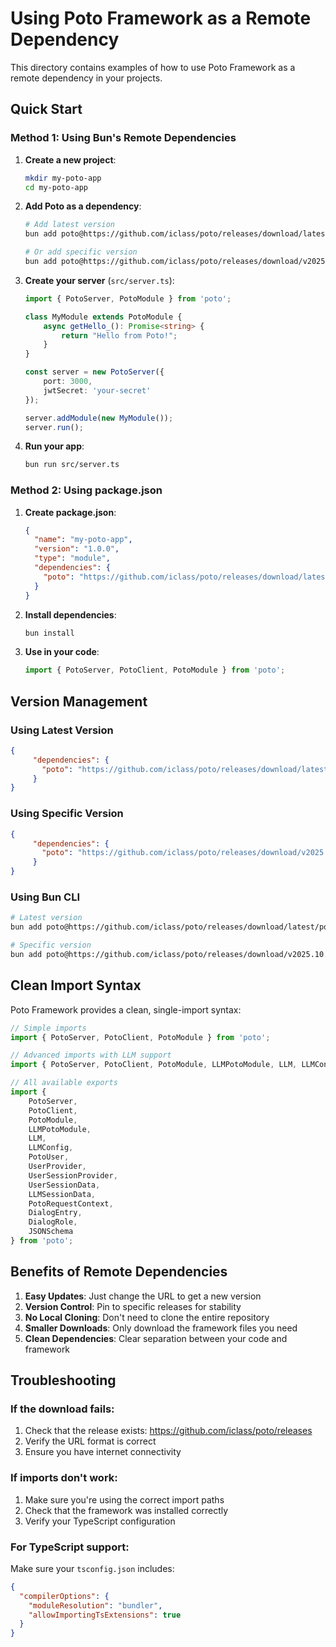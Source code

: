 # Using Poto Framework as a Remote Dependency

This directory contains examples of how to use Poto Framework as a remote dependency in your projects.

## Quick Start

### Method 1: Using Bun's Remote Dependencies

1. **Create a new project**:
   ```bash
   mkdir my-poto-app
   cd my-poto-app
   ```

2. **Add Poto as a dependency**:
   ```bash
   # Add latest version
   bun add poto@https://github.com/iclass/poto/releases/download/latest/poto.tar.gz
   
   # Or add specific version
   bun add poto@https://github.com/iclass/poto/releases/download/v2025.10.01-abc123/poto.tar.gz
   ```

3. **Create your server** (`src/server.ts`):
   ```typescript
   import { PotoServer, PotoModule } from 'poto';
   
   class MyModule extends PotoModule {
       async getHello_(): Promise<string> {
           return "Hello from Poto!";
       }
   }
   
   const server = new PotoServer({
       port: 3000,
       jwtSecret: 'your-secret'
   });
   
   server.addModule(new MyModule());
   server.run();
   ```

4. **Run your app**:
   ```bash
   bun run src/server.ts
   ```

### Method 2: Using package.json

1. **Create package.json**:
   ```json
   {
     "name": "my-poto-app",
     "version": "1.0.0",
     "type": "module",
     "dependencies": {
       "poto": "https://github.com/iclass/poto/releases/download/latest/poto.tar.gz"
     }
   }
   ```

2. **Install dependencies**:
   ```bash
   bun install
   ```

3. **Use in your code**:
   ```typescript
   import { PotoServer, PotoClient, PotoModule } from 'poto';
   ```

## Version Management

### Using Latest Version
```json
{
     "dependencies": {
       "poto": "https://github.com/iclass/poto/releases/download/latest/poto.tar.gz"
     }
}
```

### Using Specific Version
```json
{
     "dependencies": {
       "poto": "https://github.com/iclass/poto/releases/download/v2025.10.01-abc123/poto.tar.gz"
     }
}
```

### Using Bun CLI
```bash
# Latest version
bun add poto@https://github.com/iclass/poto/releases/download/latest/poto.tar.gz

# Specific version
bun add poto@https://github.com/iclass/poto/releases/download/v2025.10.01-abc123/poto.tar.gz
```

## Clean Import Syntax

Poto Framework provides a clean, single-import syntax:

```typescript
// Simple imports
import { PotoServer, PotoClient, PotoModule } from 'poto';

// Advanced imports with LLM support
import { PotoServer, PotoClient, PotoModule, LLMPotoModule, LLM, LLMConfig } from 'poto';

// All available exports
import { 
    PotoServer, 
    PotoClient, 
    PotoModule, 
    LLMPotoModule,
    LLM,
    LLMConfig,
    PotoUser,
    UserProvider,
    UserSessionProvider,
    UserSessionData,
    LLMSessionData,
    PotoRequestContext,
    DialogEntry,
    DialogRole,
    JSONSchema
} from 'poto';
```

## Benefits of Remote Dependencies

1. **Easy Updates**: Just change the URL to get a new version
2. **Version Control**: Pin to specific releases for stability
3. **No Local Cloning**: Don't need to clone the entire repository
4. **Smaller Downloads**: Only download the framework files you need
5. **Clean Dependencies**: Clear separation between your code and framework

## Troubleshooting

### If the download fails:
1. Check that the release exists: https://github.com/iclass/poto/releases
2. Verify the URL format is correct
3. Ensure you have internet connectivity

### If imports don't work:
1. Make sure you're using the correct import paths
2. Check that the framework was installed correctly
3. Verify your TypeScript configuration

### For TypeScript support:
Make sure your `tsconfig.json` includes:
```json
{
  "compilerOptions": {
    "moduleResolution": "bundler",
    "allowImportingTsExtensions": true
  }
}
```

